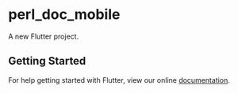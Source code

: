 # perl_doc_mobile

A new Flutter project.

## Getting Started

For help getting started with Flutter, view our online
[documentation](https://flutter.io/).

